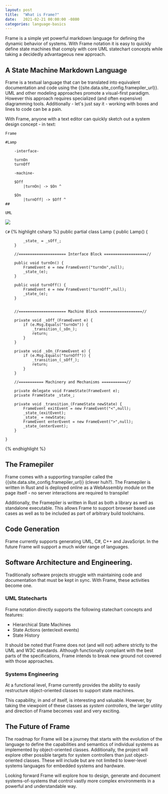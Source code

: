 ```yaml
---
layout: post
title:  "What is Frame?"
date:   2021-02-21 00:00:00 -0800
categories: language-basics
---
```


Frame is a simple yet powerful markdown language for defining the dynamic behavior of systems. With Frame notation it is easy to quickly define state machines that comply with core UML statechart concepts while taking a decidedly advantageous new approach.

## A State Machine Markdown Language

Frame is a textual language that can be translated into equivalent documentation and code using the {{site.data.site_config.framepiler_url}}. UML and other modeling approaches promote a visual-first paradigm. However this approach requires specialized (and often expensive) diagramming tools. Additionally - let's just say it - working with boxes and lines to code can be a pain.

With Frame, anyone with a text editor can quickly sketch out a system design concept - in text:

`Frame`
```
#Lamp

    -interface-

    turnOn
    turnOff

    -machine-

    $Off
        |turnOn| -> $On ^

    $On
        |turnOff| -> $Off ^
##
```   
`UML`

![](http://www.plantuml.com/plantuml/png/SoWkIImgAStDuG8oIb8L_DFI5AgvQc6yF30dMYjMGLVN3YJ91SGWDaZAIa5DsT38nBgaj2ZFFm_2vWAAGvMYo0FvK0KEgNafGFi0)

`C#`
{% highlight csharp %}
    public partial class Lamp {
        public Lamp() {

            _state_ = _sOff_;
        }

        //===================== Interface Block ===================//

        public void turnOn() {
            FrameEvent e = new FrameEvent("turnOn",null);
            _state_(e);
        }

        public void turnOff() {
            FrameEvent e = new FrameEvent("turnOff",null);
            _state_(e);
        }


        //===================== Machine Block ===================//

        private void _sOff_(FrameEvent e) {
            if (e.Msg.Equals("turnOn")) {
                _transition_(_sOn_);
                return;
            }
        }

        private void _sOn_(FrameEvent e) {
            if (e.Msg.Equals("turnOff")) {
                _transition_(_sOff_);
                return;
            }
        }

        //=========== Machinery and Mechanisms ===========//

        private delegate void FrameState(FrameEvent e);
        private FrameState _state_;

        private void _transition_(FrameState newState) {
            FrameEvent exitEvent = new FrameEvent("<",null);
            _state_(exitEvent);
            _state_ = newState;
            FrameEvent enterEvent = new FrameEvent(">",null);
            _state_(enterEvent);
        }

    }
{% endhighlight %}

## The Framepiler

Frame comes with a supporting transpiler called the {{site.data.site_config.framepiler_url}} (clever huh?). The Framepiler is written in Rust and is deployed online as a WebAssembly module on the page itself - no server interactions are required to transpile!

Additionally, the Framepiler is written in Rust as both a library as well as standalone executable. This allows Frame to support browser based use cases as well as to be included as part of arbitrary build toolchains.

## Code Generation

Frame currently supports generating UML, C#, C++ and JavaScript. In the future Frame will support a much wider range of languages.

## Software Architecture and Engineering.  

Traditionally software projects struggle with maintaining code and documentation that must be kept in sync. With Frame, these activities become one.

### UML Statecharts

Frame notation directly supports the following statechart concepts and features:

- Hierarchical State Machines
- State Actions (enter/exit events)
- State History

It should be noted that Frame does not (and will not) adhere strictly to the UML and W3C standards. Although functionally compliant with the best parts of the specifications, Frame intends to break new ground not covered with those approaches.

### Systems Engineering

At a functional level, Frame currently provides the ability to easily restructure object-oriented classes to support state machines.

This capability, in and of itself, is interesting and valuable. However, by taking the viewpoint of these classes as <i>system controllers</i>, the larger utility and direction of Frame becomes vast and very exciting.

## The Future of Frame

The roadmap for Frame will be a journey that starts with the evolution of the language to define the capabilities and semantics of individual systems as implemented by object-oriented classes. Additionally, the project will explore other possible targets for system controllers than just object-oriented classes. These will include but are not limited to lower-level systems languages for embedded systems and hardware.

Looking forward Frame will explore how to design, generate and document systems-of-systems that control vastly more complex environments in a powerful and understandable way.
